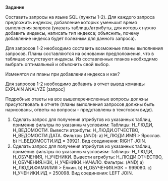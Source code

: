 **Задание**

Составить запросы на языке SQL (пункты 1-2).
Для каждого запроса предложить индексы, добавление которых уменьшит время выполнения запроса (указать таблицы/атрибуты, для которых нужно добавить индексы, написать тип индекса; объяснить, почему добавление индекса будет полезным для данного запроса).

Для запросов 1-2 необходимо составить возможные планы выполнения запросов. Планы составляются на основании предположения, что в таблицах отсутствуют индексы. Из составленных планов необходимо выбрать оптимальный и объяснить свой выбор.

Изменятся ли планы при добавлении индекса и как?

Для запросов 1-2 необходимо добавить в отчет вывод команды EXPLAIN ANALYZE [запрос]

Подробные ответы на все вышеперечисленные вопросы должны присутствовать в отчете (планы выполнения запросов должны быть нарисованы, ответы на вопросы - представлены в текстовом виде).
1.	Сделать запрос для получения атрибутов из указанных таблиц, применив фильтры по указанным условиям:
Таблицы: Н_ЛЮДИ, Н_ВЕДОМОСТИ.
Вывести атрибуты: Н_ЛЮДИ.ОТЧЕСТВО, Н_ВЕДОМОСТИ.ДАТА.
Фильтры (AND): 
a) Н_ЛЮДИ.ИМЯ > Ярослав.
b) Н_ВЕДОМОСТИ.ИД = 39921.
Вид соединения: RIGHT JOIN.
2.	Сделать запрос для получения атрибутов из указанных таблиц, применив фильтры по указанным условиям:
Таблицы: Н_ЛЮДИ, Н_ОБУЧЕНИЯ, Н_УЧЕНИКИ.
Вывести атрибуты: Н_ЛЮДИ.ОТЧЕСТВО, Н_ОБУЧЕНИЯ.НЗК, Н_УЧЕНИКИ.НАЧАЛО.
Фильтры: (AND)
a) Н_ЛЮДИ.ФАМИЛИЯ > Ёлкин.
b) Н_ОБУЧЕНИЯ.НЗК = 999080.
c) Н_УЧЕНИКИ.ИД > 250098.
Вид соединения: LEFT JOIN.
